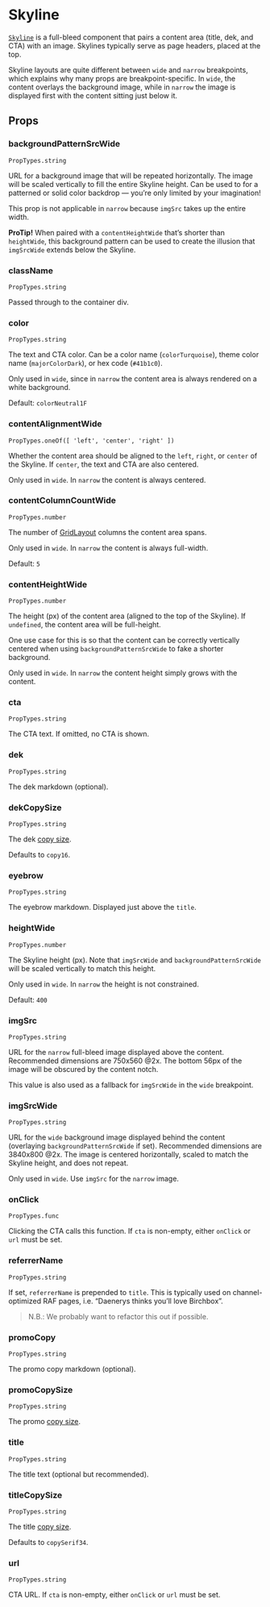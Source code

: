 # Skyline

[`Skyline`](/src/components/Skyline/index.js) is a full-bleed component that pairs a content area (title, dek, and CTA) with an image. Skylines typically serve as page headers, placed at the top.

Skyline layouts are quite different between `wide` and `narrow` breakpoints, which explains why many props are breakpoint-specific. In `wide`, the content overlays the background image, while in `narrow` the image is displayed first with the content sitting just below it.

## Props

### backgroundPatternSrcWide
```
PropTypes.string
```
URL for a background image that will be repeated horizontally. The image will be scaled vertically to fill the entire Skyline height. Can be used to for a patterned or solid color backdrop — you’re only limited by your imagination!

This prop is not applicable in `narrow` because `imgSrc` takes up the entire width.

**ProTip!** When paired with a `contentHeightWide` that’s shorter than `heightWide`, this background pattern can be used to create the illusion that `imgSrcWide` extends below the Skyline.

### className
```
PropTypes.string
```
Passed through to the container div.

### color
```
PropTypes.string
```
The text and CTA color. Can be a color name (`colorTurquoise`), theme color name (`majorColorDark`), or hex code (`#41b1c0`).

Only used in `wide`, since in `narrow` the content area is always rendered on a white background.

Default: `colorNeutral1F`

### contentAlignmentWide
```
PropTypes.oneOf([ 'left', 'center', 'right' ])
```
Whether the content area should be aligned to the `left`, `right`, or `center` of the Skyline. If `center`, the text and CTA are also centered.

Only used in `wide`. In `narrow` the content is always centered.

### contentColumnCountWide
```
PropTypes.number
```
The number of [GridLayout](/docs/components/GridLayout.md) columns the content area spans.

Only used in `wide`. In `narrow` the content is always full-width.

Default: `5`

### contentHeightWide
```
PropTypes.number
```
The height (px) of the content area (aligned to the top of the Skyline). If `undefined`, the content area will be full-height.

One use case for this is so that the content can be correctly vertically centered when using `backgroundPatternSrcWide` to fake a shorter background.

Only used in `wide`. In `narrow` the content height simply grows with the content.

### cta
```
PropTypes.string
```
The CTA text. If omitted, no CTA is shown.

### dek
```
PropTypes.string
```
The dek markdown (optional).

### dekCopySize
```
PropTypes.string
```
The dek [copy size](/src/styleds/copySizes.js).

Defaults to `copy16`.

### eyebrow
```
PropTypes.string
```
The eyebrow markdown. Displayed just above the `title`.

### heightWide
```
PropTypes.number
```
The Skyline height (px). Note that `imgSrcWide` and `backgroundPatternSrcWide` will be scaled vertically to match this height.

Only used in `wide`. In `narrow` the height is not constrained.

Default: `400`

### imgSrc
```
PropTypes.string
```
URL for the `narrow` full-bleed image displayed above the content. Recommended dimensions are 750x560 @2x. The bottom 56px of the image will be obscured by the content notch.

This value is also used as a fallback for `imgSrcWide` in the `wide` breakpoint.

### imgSrcWide
```
PropTypes.string
```
URL for the `wide` background image displayed behind the content (overlaying  `backgroundPatternSrcWide` if set). Recommended dimensions are 3840x800 @2x. The image is centered horizontally, scaled to match the Skyline height, and does not repeat.

Only used in `wide`. Use `imgSrc` for the `narrow` image.

### onClick
```
PropTypes.func
```
Clicking the CTA calls this function. If `cta` is non-empty, either `onClick` or `url` must be set.

### referrerName
```
PropTypes.string
```
If set, `referrerName` is prepended to `title`. This is typically used on channel-optimized RAF pages, i.e. “Daenerys thinks you’ll love Birchbox”.

> N.B.: We probably want to refactor this out if possible.

### promoCopy
```
PropTypes.string
```
The promo copy markdown (optional).

### promoCopySize
```
PropTypes.string
```
The promo [copy size](/src/styleds/copySizes.js).

### title
```
PropTypes.string
```
The title text (optional but recommended).

### titleCopySize
```
PropTypes.string
```
The title [copy size](/src/styleds/copySizes.js).

Defaults to `copySerif34`.

### url
```
PropTypes.string
```
CTA URL. If `cta` is non-empty, either `onClick` or `url` must be set.
